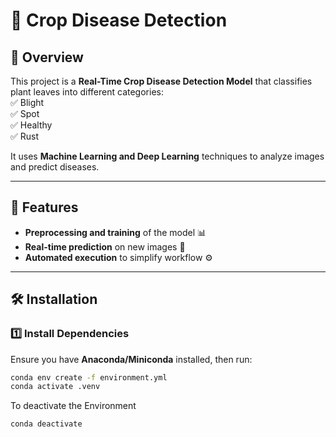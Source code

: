 # 🌿 Crop Disease Detection  

## 📌 Overview  
This project is a **Real-Time Crop Disease Detection Model** that classifies plant leaves into different categories:  
✅ Blight  
✅ Spot  
✅ Healthy  
✅ Rust  

It uses **Machine Learning and Deep Learning** techniques to analyze images and predict diseases.  

---

## 📂 Features    
- **Preprocessing and training** of the model 📊  
- **Real-time prediction** on new images 📸  
- **Automated execution** to simplify workflow ⚙️  

---

## 🛠 Installation  

### **1️⃣ Install Dependencies**  
Ensure you have **Anaconda/Miniconda** installed, then run:  
```bash
conda env create -f environment.yml
conda activate .venv
```

To deactivate the Environment
```bash
conda deactivate
```

